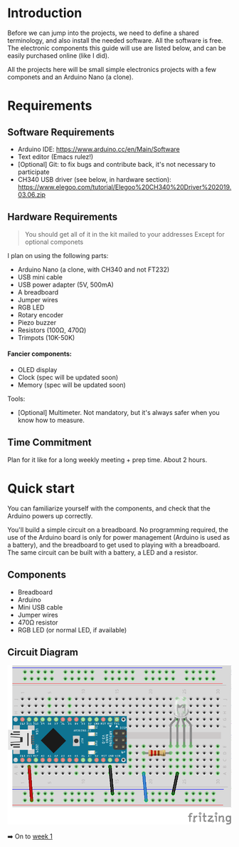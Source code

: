 # Introduction

Before we can jump into the projects, we need to define a shared terminology, and also install the needed software. All the software is free. The electronic components this guide will use are listed below, and can be easily purchased online (like I did).

All the projects here will be small simple electronics projects with a few componets and an Arduino Nano (a clone).

# Requirements

##  Software Requirements
- Arduino IDE: https://www.arduino.cc/en/Main/Software
- Text editor (Emacs rulez!)
- [Optional] Git: to fix bugs and contribute back, it's not necessary to participate
- CH340 USB driver (see below, in hardware section): https://www.elegoo.com/tutorial/Elegoo%20CH340%20Driver%202019.03.06.zip

## Hardware Requirements
> You should get all of it in the kit mailed to your addresses
> Except for optional componets

I plan on using the following parts:

- Arduino Nano (a clone, with CH340 and not FT232)
- USB mini cable
- USB power adapter (5V, 500mA)
- A breadboard
- Jumper wires
- RGB LED
- Rotary encoder
- Piezo buzzer
- Resistors (100Ω, 470Ω)
- Trimpots (10K-50K)

#### Fancier components:
- OLED display
- Clock (spec will be updated soon)
- Memory (spec will be updated soon)

Tools:
- [Optional] Multimeter. Not mandatory, but it's always safer when you know how to measure.

## Time Commitment
Plan for it like for a long weekly meeting + prep time. About 2 hours.


# Quick start
You can familiarize yourself with the components, and check that the Arduino powers up correctly.

You'll build a simple circuit on a breadboard. No programming required, the use of the Arduino board is only for power management (Arduino is used as a battery), and the breadboard to get used to playing with a breadboard. The same circuit can be built with a battery, a LED and a resistor.

## Components
- Breadboard
- Arduino
- Mini USB cable
- Jumper wires
- 470Ω resistor
- RGB LED (or normal LED, if available)


## Circuit Diagram
![](images/intro.png?raw=true)


:arrow_right: On to [week 1](week1/README.md)
